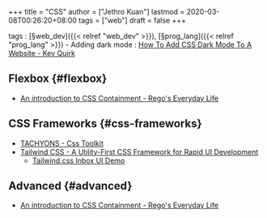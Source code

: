 +++
title = "CSS"
author = ["Jethro Kuan"]
lastmod = 2020-03-08T00:26:20+08:00
tags = ["web"]
draft = false
+++

tags
: [§web\_dev]({{< relref "web_dev" >}}), [§prog\_lang]({{< relref "prog_lang" >}})
    -   Adding dark mode : [How To Add CSS Dark Mode To A Website - Kev
        Quirk](https://kevq.uk/how-to-add-css-dark-mode-to-a-website/)


## Flexbox {#flexbox}

-   [An introduction to CSS Containment - Rego's Everyday Life](https://blogs.igalia.com/mrego/2019/01/11/an-introduction-to-css-containment/)


## CSS Frameworks {#css-frameworks}

-   [TACHYONS - Css Toolkit](http://tachyons.io/)
-   [Tailwind CSS - A Utility-First CSS Framework for Rapid UI Development](https://tailwindcss.com/)
    -   [Tailwind.css Inbox UI Demo](https://www.youtube.com/watch?v=6xgMkGMIudE)


## Advanced {#advanced}

-   [An introduction to CSS Containment - Rego's Everyday Life](https://blogs.igalia.com/mrego/2019/01/11/an-introduction-to-css-containment/)
